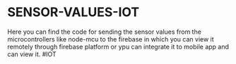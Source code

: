 # SENSOR-VALUES-IOT 
Here you can find the code for sending the sensor values from the microcontrollers like node-mcu to the firebase in which you can view it remotely through firebase platform or ypu can integrate it to mobile app and can view it. #IOT
